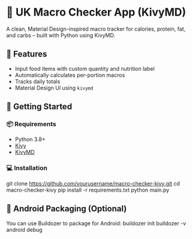 # 🥚 UK Macro Checker App (KivyMD)

A clean, Material Design-inspired macro tracker for calories, protein, fat, and carbs – built with Python using KivyMD.

## 🔧 Features

- Input food items with custom quantity and nutrition label
- Automatically calculates per-portion macros
- Tracks daily totals
- Material Design UI using `kivymd`

## 🚀 Getting Started

### 📦 Requirements

- Python 3.8+
- [Kivy](https://kivy.org/)
- [KivyMD](https://github.com/kivymd/KivyMD)

### 💻 Installation
git clone https://github.com/yourusername/macro-checker-kivy.git
cd macro-checker-kivy
pip install -r requirements.txt
python main.py

## 📱 Android Packaging (Optional)
You can use Buildozer to package for Android:
buildozer init
buildozer -v android debug
